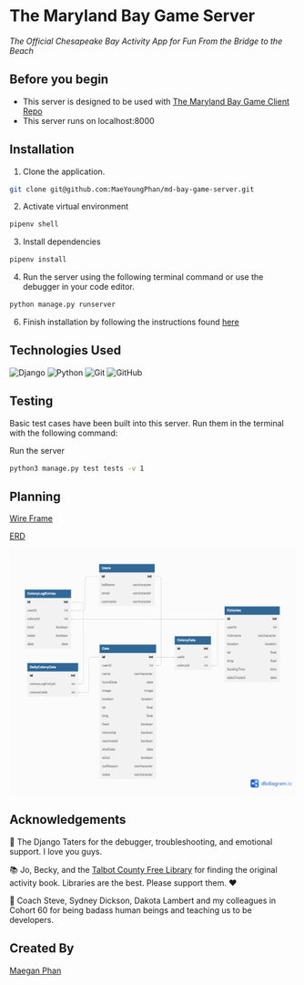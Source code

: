 # The Maryland Bay Game Server

*The Official Chesapeake Bay Activity App for Fun From the Bridge to the Beach*

## Before you begin

* This server is designed to be used with [The Maryland Bay Game Client Repo](https://github.com/MaeYoungPhan/MdBayGameReact)
* This server runs on localhost:8000

## Installation

1. Clone the application.

```bash
git clone git@github.com:MaeYoungPhan/md-bay-game-server.git
```
2. Activate virtual environment

```bash
pipenv shell
```
3. Install dependencies

```bash
pipenv install
```
4. Run the server using the following terminal command or use the debugger in your code editor.

```bash
python manage.py runserver
```

6. Finish installation by following the instructions found [here](https://github.com/MaeYoungPhan/MdBayGameReact)

## Technologies Used

![Django](https://img.shields.io/badge/django-%23092E20.svg?style=for-the-badge&logo=django&logoColor=white)
![Python](https://img.shields.io/badge/python-3670A0?style=for-the-badge&logo=python&logoColor=ffdd54)
![Git](https://img.shields.io/badge/git-%23F05033.svg?style=for-the-badge&logo=git&logoColor=white)
![GitHub](https://img.shields.io/badge/github-%23121011.svg?style=for-the-badge&logo=github&logoColor=white)

## Testing

Basic test cases have been built into this server. Run them in the terminal with the following command:

Run the server

```bash
python3 manage.py test tests -v 1
```

## Planning

[Wire Frame](https://miro.com/app/board/uXjVMf-viFw=/?share_link_id=976673193824)

[ERD](https://github.com/MaeYoungPhan/MdBayGameReact/blob/main/2023-MVP-BayGameERD.png)

![](https://github.com/MaeYoungPhan/cats-I-know/blob/main/CatsIKnow.png)

## Acknowledgements

🥔 The Django Taters for the debugger, troubleshooting, and emotional support. I love you guys.

📚 Jo, Becky, and the [Talbot County Free Library](http://www.tcfl.org/) for finding the original activity book. Libraries are the best. Please support them. ♥️

🐐 Coach Steve, Sydney Dickson, Dakota Lambert and my colleagues in Cohort 60 for being badass human beings and teaching us to be developers.

## Created By

[Maegan Phan](https://www.linkedin.com/in/maeyoungphan/)
